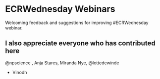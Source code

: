 # ECRWednesday Webinars

Welcoming feedback and suggestions for improving #ECRWednesday webinar. 

## I also appreciate everyone who has contributed here
@npscience , Anja Stares, Miranda Nye, @lottedewinde

* Vinodh
